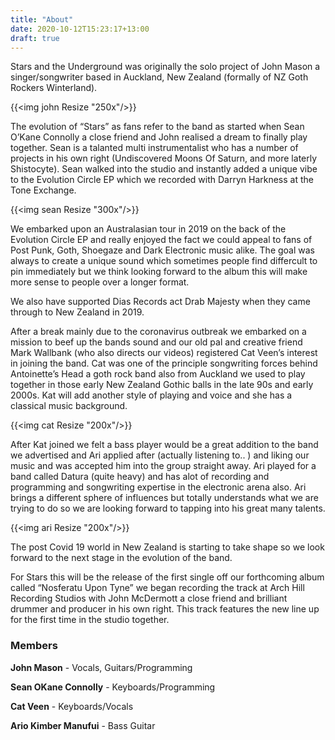 ```yaml
---
title: "About"
date: 2020-10-12T15:23:17+13:00
draft: true
---
```


Stars and the Underground was originally the solo project of John Mason a singer/songwriter based in Auckland, New Zealand (formally of NZ Goth Rockers Winterland).

{{<img john Resize "250x"/>}}

The evolution of “Stars” as fans refer to the band as started when Sean O’Kane Connolly a close friend and John realised a dream to finally play together. Sean is a talanted multi instrumentalist who has a number of projects in his own right (Undiscovered Moons Of Saturn, and more laterly Shistocyte). Sean walked into the studio and instantly added a unique vibe to the Evolution Circle EP which we recorded with Darryn Harkness at the Tone Exchange.

{{<img sean Resize "300x"/>}}

We embarked upon an Australasian tour in 2019 on the back of the Evolution Circle EP and really enjoyed the fact we could appeal to fans of Post Punk, Goth, Shoegaze and Dark Electronic music alike. The goal was always to create a unique sound which sometimes people find differcult to pin immediately but we think looking forward to the album this will make more sense to people over a longer format.

We also have supported Dias Records act Drab Majesty when they came through to New Zealand in 2019.

After a break mainly due to the coronavirus outbreak we embarked on a mission to beef up the bands sound and our old pal and creative friend Mark Wallbank (who also directs our videos) registered Cat Veen’s interest in joining the band. Cat was one of the principle songwriting forces behind Antoinette’s Head a goth rock band also from Auckland we used to play together in those early New Zealand Gothic balls in the late 90s and early 2000s. Kat will add another style of playing and voice and she has a classical music background.

{{<img cat Resize "200x"/>}}

After Kat joined we felt a bass player would be a great addition to the band we advertised and Ari applied after (actually listening to.. ) and liking our music and was accepted him into the group straight away. Ari played for a band called Datura (quite heavy) and has alot of recording and programming and songwriting expertise in the electronic arena also. Ari brings a different sphere of influences but totally understands what we are trying to do so we are looking forward to tapping into his great many talents.

{{<img ari Resize "200x"/>}}

The post Covid 19 world in New Zealand is starting to take shape so we look forward to the next stage in the evolution of the band.

For Stars this will be the release of the first single off our forthcoming album called “Nosferatu Upon Tyne” we began recording the track at Arch Hill Recording Studios with John McDermott a close friend and brilliant drummer and producer in his own right. This track features the new line up for the first time in the studio together.



### Members

**John Mason** - Vocals, Guitars/Programming

**Sean OKane Connolly** - Keyboards/Programming

**Cat Veen** - Keyboards/Vocals

**Ario Kimber Manufui** - Bass Guitar